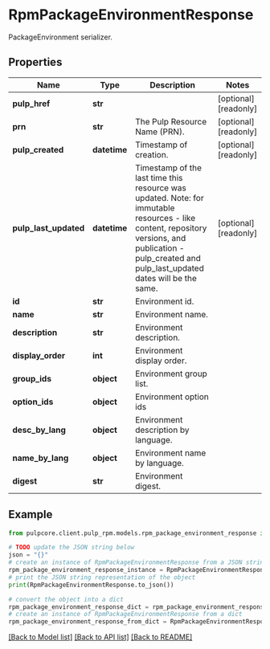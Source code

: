 # RpmPackageEnvironmentResponse

PackageEnvironment serializer.

## Properties

Name | Type | Description | Notes
------------ | ------------- | ------------- | -------------
**pulp_href** | **str** |  | [optional] [readonly] 
**prn** | **str** | The Pulp Resource Name (PRN). | [optional] [readonly] 
**pulp_created** | **datetime** | Timestamp of creation. | [optional] [readonly] 
**pulp_last_updated** | **datetime** | Timestamp of the last time this resource was updated. Note: for immutable resources - like content, repository versions, and publication - pulp_created and pulp_last_updated dates will be the same. | [optional] [readonly] 
**id** | **str** | Environment id. | 
**name** | **str** | Environment name. | 
**description** | **str** | Environment description. | 
**display_order** | **int** | Environment display order. | 
**group_ids** | **object** | Environment group list. | 
**option_ids** | **object** | Environment option ids | 
**desc_by_lang** | **object** | Environment description by language. | 
**name_by_lang** | **object** | Environment name by language. | 
**digest** | **str** | Environment digest. | 

## Example

```python
from pulpcore.client.pulp_rpm.models.rpm_package_environment_response import RpmPackageEnvironmentResponse

# TODO update the JSON string below
json = "{}"
# create an instance of RpmPackageEnvironmentResponse from a JSON string
rpm_package_environment_response_instance = RpmPackageEnvironmentResponse.from_json(json)
# print the JSON string representation of the object
print(RpmPackageEnvironmentResponse.to_json())

# convert the object into a dict
rpm_package_environment_response_dict = rpm_package_environment_response_instance.to_dict()
# create an instance of RpmPackageEnvironmentResponse from a dict
rpm_package_environment_response_from_dict = RpmPackageEnvironmentResponse.from_dict(rpm_package_environment_response_dict)
```
[[Back to Model list]](../README.md#documentation-for-models) [[Back to API list]](../README.md#documentation-for-api-endpoints) [[Back to README]](../README.md)


